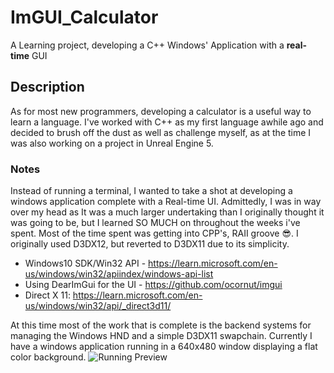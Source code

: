 # ImGUI_Calculator
A Learning project, developing a C++ Windows' Application with a **real-time** GUI

## Description
As for most new programmers, developing a calculator is a useful way to learn a language.
I've worked with C++ as my first language awhile ago and decided to brush off the dust as well as challenge myself, as at the time I was also working on a project in Unreal Engine 5.

### Notes

Instead of running a terminal, I wanted to take a shot at developing a windows application complete with a Real-time UI. 
Admittedly, I was in way over my head as It was a much larger undertaking than I originally thought it was going to be, but I learned SO MUCH on throughout the weeks i've spent. Most of the time spent was getting into CPP's, RAII groove 😎.
I originally used D3DX12, but reverted to D3DX11 due to its simplicity.

* Windows10 SDK/Win32 API - https://learn.microsoft.com/en-us/windows/win32/apiindex/windows-api-list
* Using DearImGui for the UI - https://github.com/ocornut/imgui
* Direct X 11: https://learn.microsoft.com/en-us/windows/win32/api/_direct3d11/

At this time most of the work that is complete is the backend systems for managing the Windows HND and a simple D3DX11 swapchain.
Currently I have a windows application running in a 640x480 window displaying a flat color background.
![Running Preview](https://github.com/user-attachments/assets/cc4a9e99-5819-4e25-ab75-f94ac7139eda)

